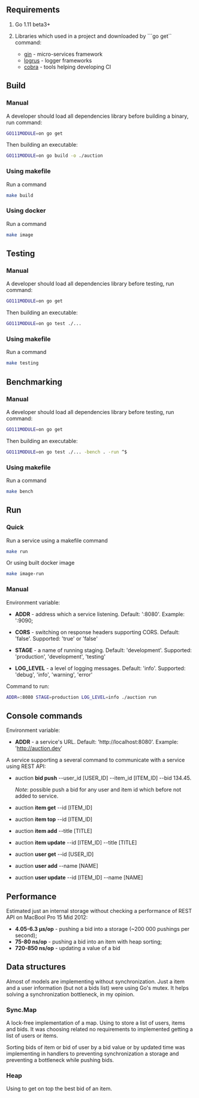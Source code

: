 ## Requirements

1. Go 1.11 beta3+

2. Libraries which used in a project and downloaded by ```go get`` command:
     
     - [gin](https://github.com/gin-gonic/gin) - micro-services framework
     - [logrus](https://github.com/sirupsen/logrus) - logger frameworks
     - [cobra](https://github.com/spf13/cobra) - tools helping developing CI

## Build

### Manual

A developer should load all dependencies library before building a binary, run command:
```bash
GO111MODULE=on go get
``` 

Then building an executable:
```bash
GO111MODULE=on go build -o ./auction
``` 

### Using makefile

Run a command
```bash
make build
```

### Using docker

Run a command
```bash
make image
```

## Testing

### Manual

A developer should load all dependencies library before testing, run command:
```bash
GO111MODULE=on go get
``` 

Then building an executable:
```bash
GO111MODULE=on go test ./...
``` 

### Using makefile

Run a command
```bash
make testing
```

## Benchmarking

### Manual

A developer should load all dependencies library before testing, run command:
```bash
GO111MODULE=on go get
``` 

Then building an executable:
```bash
GO111MODULE=on go test ./... -bench . -run ^$
``` 

### Using makefile

Run a command
```bash
make bench
```

## Run

### Quick

Run a service using a makefile command
```bash
make run
```

Or using built docker image

```bash
make image-run
```

### Manual

Environment variable:

- **ADDR** - address which a service listening. Default: ':8080'. Example: ':9090;

- **CORS** - switching on response headers supporting CORS. Default: 'false'. Supported: 'true' or 'false'

- **STAGE** - a name of running staging. Default: 'development'. Supported: 'production', 'development', 'testing'

- **LOG_LEVEL** - a level of logging messages. Default: 'info'. Supported: 'debug', 'info', 'warning', 'error'

Command to run:
```bash
ADDR=:8080 STAGE=production LOG_LEVEL=info ./auction run 
```

## Console commands

Environment variable:

- **ADDR** - a service's URL. Default: 'http://localhost:8080'. Example: 'http://auction.dev'

A service supporting a several command to communicate with a service using REST API:

- auction **bid push** --user_id [USER_ID] --item_id [ITEM_ID] --bid 134.45. 
   
  _Note_: possible push a bid for any user and item id which before not added to service.
  
- auction **item get** --id [ITEM_ID]

- auction **item top** --id [ITEM_ID]

- auction **item add** --title [TITLE]

- auction **item update** --id [ITEM_ID] --title [TITLE]
  
- auction **user get** --id [USER_ID]

- auction **user add** --name [NAME]

- auction **user update** --id [ITEM_ID] --name [NAME]

## Performance

Estimated just an internal storage without checking a performance of REST API on MacBool Pro 15 Mid 2012:

- **4.05-6.3 μs/op** - pushing a bid into a storage (~200 000 pushings per second);
- **75-80 ns/op**    - pushing a bid into an item with heap sorting;
- **720-850 ns/op**  - updating a value of a bid

## Data structures

Almost of models are implementing without synchronization.
Just a item and a user information (but not a bids list) were using Go's mutex.
It helps solving a synchronization bottleneck, in my opinion.

### Sync.Map

A lock-free implementation of a map. Using to store a list of users, items and bids.
It was choosing related no requirements to implemented getting a list of users or items.

Sorting bids of item or bid of user by a bid value or by updated time was implementing in handlers
to preventing synchronization a storage and preventing a bottleneck while pushing bids.    

### Heap

Using to get on top the best bid of an item. 

